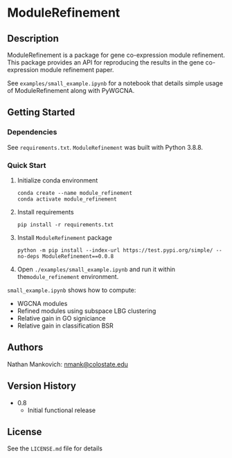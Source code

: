 # ModuleRefinement

## Description

ModuleRefinement is a package for gene co-expression module refinement. This package provides an API for reproducing the results in the gene co-expression module refinement paper.

See `examples/small_example.ipynb` for a notebook that details simple usage of ModuleRefinement along with PyWGCNA. 

## Getting Started

### Dependencies

See `requirements.txt`. `ModuleRefinement` was built with Python 3.8.8.

### Quick Start

1. Initialize conda environment

    ```
    conda create --name module_refinement
    conda activate module_refinement
    ```

1. Install requirements

    ```
    pip install -r requirements.txt
    ```

1. Install `ModuleRefinement` package

    ```
    python -m pip install --index-url https://test.pypi.org/simple/ --no-deps ModuleRefinement==0.0.8
    ```

1. Open `./examples/small_example.ipynb` and run it within the`module_refinement` environment.

`small_example.ipynb` shows how to compute:

* WGCNA modules
* Refined modules using subspace LBG clustering
* Relative gain in GO signiciance
* Relative gain in classification BSR

<!-- ### Executing program

* How to run the program
* Step-by-step bullets
```
code blocks for commands
```

## Help

Any advise for common problems or issues.
```
command to run if program contains helper info
``` -->

## Authors

Nathan Mankovich: [nmank@colostate.edu](mailto:nmank@colostate.edu)

## Version History

* 0.8
    * Initial functional release

## License

See the `LICENSE.md` file for details

<!-- ## Acknowledgments

Inspiration, code snippets, etc.
* [awesome-readme](https://github.com/matiassingers/awesome-readme)
* [PurpleBooth](https://gist.github.com/PurpleBooth/109311bb0361f32d87a2)
* [dbader](https://github.com/dbader/readme-template)
* [zenorocha](https://gist.github.com/zenorocha/4526327)
* [fvcproductions](https://gist.github.com/fvcproductions/1bfc2d4aecb01a834b46) -->